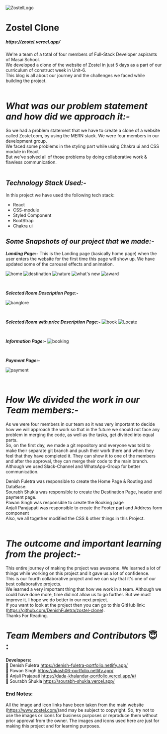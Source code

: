 ![ZostelLogo](https://user-images.githubusercontent.com/83694840/146682423-9bed17e3-83f7-412f-b5de-a0fe01f4f9bd.png)

<h1> Zostel Clone </h1>
<h5>https://zostel.vercel.app/</h5>


We're a team of a total of four members of Full-Stack Developer aspirants of Masai School. <br />
We developed a clone of the website of Zostel in just 5 days as a part of our curriculum of construct week in Unit-6.  <br /> 
This blog is all about our journey and the challenges we faced while building the project. 
<br />
<br />

# *What was our problem statement and how did we approach it:-* <br />
So we had a problem statement that we have to create a clone of a website called Zostel.com, by using the MERN stack. We were four members in our development group. <br /> 
We faced some problems in the styling part while using Chakra ui and CSS module in React <br />
But we've solved all of those problems by doing collaborative work & flawless communication.
<br />
<br />

## *Technology Stack Used:-* <br />
In this project we have used the following tech stack: <br />
- React
- CSS-module
- Styled Component
- BootStrap
- Chakra ui

## *Some Snapshots of our project that we made:-* <br />

***Landing Page:-*** This is the Landing page (basically home page) when the user enters the website for the first time this page will show up. We have updated some of the carousel effects and animation. 


![home](https://user-images.githubusercontent.com/113697547/213976509-ffd7e261-776b-4a73-a50b-2480d660a636.png)
![destination](https://user-images.githubusercontent.com/113697547/213976551-c2456c8b-89e3-4111-b9e1-34a621fcfada.png)
![nature](https://user-images.githubusercontent.com/113697547/213976566-a9a90774-d3ea-42fa-9439-13f6dea2edfe.png)
![what's new](https://user-images.githubusercontent.com/113697547/213976574-1b449329-5ab3-4c29-b4a0-5863a9e581c6.png)
![award](https://user-images.githubusercontent.com/113697547/213976587-cc7f7636-9338-4d2c-bb0c-3dc6c3e8b5d6.png)

<br />

***Selected Room Description Page:-***

![banglore](https://user-images.githubusercontent.com/113697547/213976616-9c45a464-065e-4ed5-b0a2-a9d114024f1b.png)



<br />

***Selected Room with price Description Page:-***
![book](https://user-images.githubusercontent.com/113697547/213976638-a0e0308e-1df8-401c-b615-0310ff25deb0.png)
![Locate](https://user-images.githubusercontent.com/113697547/213976703-d1d889ac-9f02-413b-9d70-5de68aaa9f3a.png)



<br />

***Information Page:-***
![booking](https://user-images.githubusercontent.com/113697547/213976656-3873d462-4b48-406a-a245-3085eadbe0fc.png)




<br />

***Payment Page:-***

![payment](https://user-images.githubusercontent.com/113697547/213976819-a56edb81-4d5f-4edb-8398-108cb44b510e.png)



<br />

# *How We divided the work in our Team members:-* <br />

As we were four members in our team so it was very important to decide how we will approach the work so that in the future we should not face any problem in merging the code, as well as the tasks, get divided into equal parts. <br />
 So, on the first day, we made a git repository and everyone was told to make their separate git branch and push their work there and when they feel that they have completed it. They can show it to one of the members and after the approval, they can merge their code to the main branch. <br />
Although we used Slack-Channel and WhatsApp-Group for better communication. <br/>

Denish Fuletra was responsible to create the Home Page & Routing and DataBase. <br />
Sourabh Shukla was responsible to create the Destination Page, header and payment page. <br />
Pawan Singh was responsible to create the Booking page <br />
Anjali Parajapati was responsible to create the Footer part and Address form component <br />
Also, we all together modified the CSS & other things in this Project. <br /><br />


# *The outcome and important learning from the project:-* <br />

This entire journey of making the project was awesome. We learned a lot of things while working on this project and it gave us a lot of confidence. <br />
 This is our fourth collaborative project and we can say that it's one of our best collaborative projects. <br />
We learned a very important thing that how we work in a team. Although we could have done more, time did not allow us to go further. But we must improve it. I hope we do better in our next project. <br />
 If you want to look at the project then you can go to this GitHub link: (https://github.com/DenishFuletra/zostel-clone). <br />
Thanks For Reading. <br /> 

# *Team Members and Contributors* 😇 : <br />

**Developers:** <br />
👤 Denish Fuletra    https://denish-fuletra-portfolio.netlify.app/ <br />
👤 Pawan Singh   https://akash06-portfolio.netlify.app/ <br />
👤 Anjali Prajapati   https://dada-khalandar-portfolio.vercel.app/#/ <br />
👤 Sourabh Shukla https://sourabh-shukla.vercel.app/ <br /> 


### End Notes: <br />
 All the image and icon links have been taken from the main website (https://www.zostel.com/)and may be subject to copyright. So, try not to use the images or icons for business purposes or reproduce them without prior approval from the owner. The images and icons used here are just for making this project and for learning purposes.

